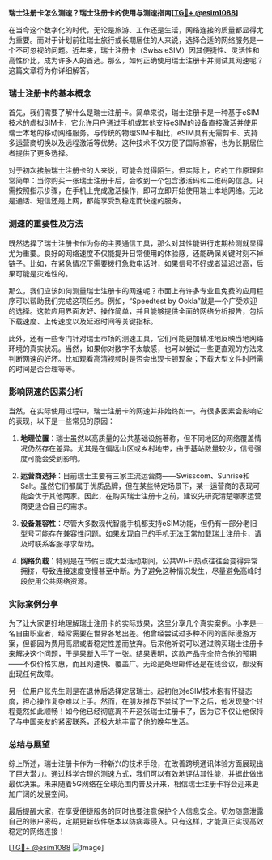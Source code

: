 **瑞士注册卡怎么测速？瑞士注册卡的使用与测速指南[[TG💪+ @esim1088](https://t.me/s/esim1088)]**

在当今这个数字化的时代，无论是旅游、工作还是生活，网络连接的质量都显得尤为重要。而对于计划前往瑞士旅行或长期居住的人来说，选择合适的网络服务是一个不可忽视的问题。近年来，瑞士注册卡（Swiss eSIM）因其便捷性、灵活性和高性价比，成为许多人的首选。那么，如何正确使用瑞士注册卡并测试其网速呢？这篇文章将为你详细解答。

### 瑞士注册卡的基本概念

首先，我们需要了解什么是瑞士注册卡。简单来说，瑞士注册卡是一种基于eSIM技术的虚拟SIM卡，它允许用户通过手机或其他支持eSIM的设备直接激活并使用瑞士本地的移动网络服务。与传统的物理SIM卡相比，eSIM具有无需剪卡、支持多运营商切换以及远程激活等优势。这种技术不仅方便了国际旅客，也为长期居住者提供了更多选择。

对于初次接触瑞士注册卡的人来说，可能会觉得陌生。但实际上，它的工作原理非常简单：当你购买一张瑞士注册卡后，会收到一个包含激活码和二维码的信息。只需按照指示步骤，在手机上完成激活操作，即可立即开始使用瑞士本地网络。无论是通话、短信还是上网，都能享受到稳定而快速的服务。

### 测速的重要性及方法

既然选择了瑞士注册卡作为你的主要通信工具，那么对其性能进行定期检测就显得尤为重要。良好的网络速度不仅能提升日常使用的体验感，还能确保关键时刻不掉链子。比如，在紧急情况下需要拨打急救电话时，如果信号不好或者延迟过高，后果可能是灾难性的。

那么，我们应该如何测量瑞士注册卡的网速呢？市面上有许多专业且免费的应用程序可以帮助我们完成这项任务。例如，“Speedtest by Ookla”就是一个广受欢迎的选择。这款应用界面友好、操作简单，并且能够提供全面的网络分析报告，包括下载速度、上传速度以及延迟时间等关键指标。

此外，还有一些专门针对瑞士市场的测速工具，它们可能更加精准地反映当地网络环境的真实状况。当然，如果你对数字不太敏感，也可以尝试一些更直观的方法来判断网速的好坏。比如观看高清视频时是否会出现卡顿现象；下载大型文件时所需的时间是否合理等等。

### 影响网速的因素分析

当然，在实际使用过程中，瑞士注册卡的网速并非始终如一。有很多因素会影响它的表现，以下是一些常见的原因：

1. **地理位置**：瑞士虽然以高质量的公共基础设施著称，但不同地区的网络覆盖情况仍然存在差异。尤其是在偏远山区或乡村地带，由于基站数量较少，信号强度可能会受到影响。
   
2. **运营商选择**：目前瑞士主要有三家主流运营商——Swisscom、Sunrise和Salt。虽然它们都属于优质品牌，但在某些特定场景下，某一运营商的表现可能会优于其他两家。因此，在购买瑞士注册卡之前，建议先研究清楚哪家运营商更适合自己的需求。

3. **设备兼容性**：尽管大多数现代智能手机都支持eSIM功能，但仍有一部分老旧型号可能存在兼容性问题。如果发现自己的手机无法正常加载瑞士注册卡，请及时联系客服寻求帮助。

4. **网络负载**：特别是在节假日或大型活动期间，公共Wi-Fi热点往往会变得异常拥挤，导致连接速度变慢甚至中断。为了避免这种情况发生，尽量避免高峰时段使用公共网络资源。

### 实际案例分享

为了让大家更好地理解瑞士注册卡的实际效果，这里分享几个真实案例。小李是一名自由职业者，经常需要在世界各地出差。他曾经尝试过多种不同的国际漫游方案，但都因为费用高昂或者稳定性差而放弃。后来他听说可以通过购买瑞士注册卡来解决这个问题，于是果断入手了一张。结果表明，这款产品完全符合他的预期——不仅价格实惠，而且网速快、覆盖广。无论是处理邮件还是在线会议，都没有出现任何故障。

另一位用户张先生则是在退休后选择定居瑞士。起初他对eSIM技术抱有怀疑态度，担心操作复杂难以上手。然而，在朋友推荐下尝试了一下之后，他发现整个过程竟然如此顺畅！如今他已经彻底离不开这张瑞士注册卡了，因为它不仅让他保持了与中国亲友的紧密联系，还极大地丰富了他的晚年生活。

### 总结与展望

综上所述，瑞士注册卡作为一种新兴的技术手段，在改善跨境通讯体验方面展现出了巨大潜力。通过科学合理的测速方式，我们可以有效地评估其性能，并据此做出最优决策。未来随着5G网络在全球范围内普及开来，相信瑞士注册卡将会迎来更加广阔的发展空间。

最后提醒大家，在享受便捷服务的同时也要注意保护个人信息安全。切勿随意泄露自己的账户密码，定期更新软件版本以防病毒侵入。只有这样，才能真正实现高效稳定的网络连接！

[[TG💪+ @esim1088](https://t.me/s/esim1088) ![Image](https://i.postimg.cc/4NQfJmqS/Snipaste-2025-05-13-00-14-12.png)]